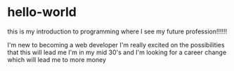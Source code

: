 # hello-world
this is my introduction to programming where I see my future profession!!!!!!

I'm new to becoming a web developer I'm really excited on the possibilities that this will lead me
I'm in my mid 30's and I'm looking for a career change which will lead me to more money
